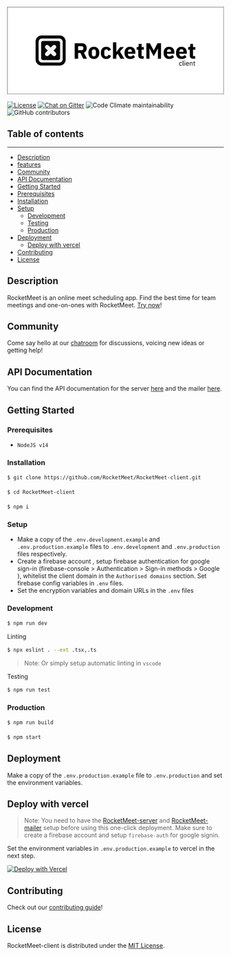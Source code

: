 ![RocketMeet](screenshots/client.png)


[![License](https://img.shields.io/github/license/Rocketmeet/RocketMeet-client?color=%23000000&style=for-the-badge)](https://github.com/RocketMeet/RocketMeet-client/blob/main/LICENSE)
[![Chat on Gitter](https://img.shields.io/badge/chat--on-gitter-brightgreen?color=%23000000&style=for-the-badge&logo=gitter)](https://gitter.im/RocketMeet/community)
![Code Climate maintainability](https://img.shields.io/codeclimate/maintainability/RocketMeet/RocketMeet-client?style=for-the-badge)
![GitHub contributors](https://img.shields.io/github/contributors/RocketMeet/RocketMeet-client?color=%23000000&&style=for-the-badge)

## Table of contents
---
* [Description](#description)
* [features](#features)
* [Community](#community)
* [API Documentation](#api-documentation)
* [Getting Started](#getting-started)
* [Prerequisites](#prerequisites)
* [Installation](#installation)
* [Setup](#setup)
    * [Development](#development)
    * [Testing](#test)
    * [Production](#production)
* [Deployment](#deployment)
    * [Deploy with vercel](#vercel)
* [Contributing](#contributing)
* [License](#license)


<a name="description"></a>
## Description

RocketMeet is an online meet scheduling app. Find the best time for team meetings and one-on-ones with RocketMeet. [Try now](https://rocketmeet.me)!

<a name="community"></a>
## Community

Come say hello at our [chatroom](https://gitter.im/RocketMeet/community) for discussions, voicing new ideas or getting help!

<a name="api-documentation"></a>
## API Documentation

You can find the API documentation for the server [here](https://documenter.getpostman.com/view/10544125/TW6wJodh) and the mailer [here](https://documenter.getpostman.com/view/9605987/TW6wHo7V).

<a name="getting-started"></a>
## Getting Started

<a name="prerequisites"></a>
### Prerequisites

- `NodeJS v14`

<a name="installation"></a>
### Installation

```bash
$ git clone https://github.com/RocketMeet/RocketMeet-client.git

$ cd RocketMeet-client

$ npm i
```
<a name="setup"></a>
### Setup

- Make a copy of the `.env.development.example` and `.env.production.example` files to `.env.development` and `.env.production` files respectively. 
- Create a firebase account , setup firebase authentication for google sign-in (firebase-console > Authentication > Sign-in methods > Google ), whitelist the client domain in the `Authorised domains` section. Set firebase config variables in `.env` files.
- Set the encryption variables and domain URLs in the `.env` files

<a name="development"></a>
### Development 

```bash
$ npm run dev
```
<a name="linting"></a>
Linting
```bash
$ npx eslint . --ext .tsx,.ts
```
> Note: Or simply setup automatic linting in `vscode`

<a name="test"></a>
Testing

```bash
$ npm run test
```

<a name="production"></a>
### Production

```bash
$ npm run build

$ npm start
```

<a name="deployment"></a>
## Deployment

Make a copy of the `.env.production.example` file to `.env.production` and set the environment variables.

<a name="vercel"></a>
## Deploy with vercel

> Note: You need to have the [RocketMeet-server](https://github.com/RocketMeet/RocketMeet-server) and [RocketMeet-mailer](https://github.com/RocketMeet/RocketMeet-mailer) setup before using this one-click deployment. Make sure to create a firebase account and setup `firebase-auth` for google signin. 

Set the environment variables in `.env.production.example` to vercel in the next step.

[![Deploy with Vercel](https://vercel.com/button)](https://vercel.com/new/git/external?repository-url=https%3A%2F%2Fgithub.com%2FRocketMeet%2FRocketMeet-client&project-name=rocketmeet-client-demo&repository-name=RocketMeet-client&demo-title=RocketMeet%20Demo)

<a name="contributing"></a>
## Contributing

Check out our [contributing guide](https://github.com/RocketMeet/RocketMeet-client/blob/main/CONTRIBUTING.md)!

<a name="license"></a>
## License

RocketMeet-client is distributed under the [MIT License](https://github.com/RocketMeet/RocketMeet-client/blob/main/LICENSE).

